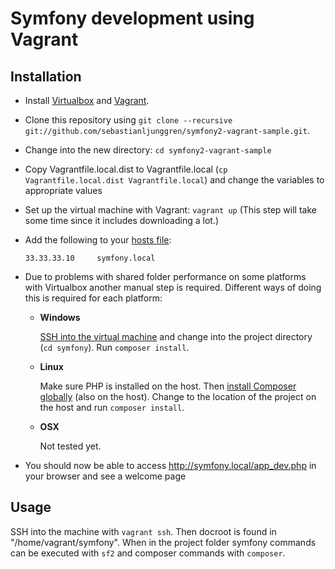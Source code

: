 Symfony development using Vagrant
=================================

Installation
------------

*   Install [Virtualbox](https://www.virtualbox.org/) and [Vagrant](http://www.vagrantup.com/).
*   Clone this repository using 
    `git clone --recursive git://github.com/sebastianljunggren/symfony2-vagrant-sample.git`.
*   Change into the new directory: `cd symfony2-vagrant-sample`
*   Copy Vagrantfile.local.dist to Vagrantfile.local (`cp Vagrantfile.local.dist Vagrantfile.local`)
    and change the variables to appropriate values
*   Set up the virtual machine with Vagrant: `vagrant up` (This step will take some time
    since it includes downloading a lot.)
*   Add the following to your [hosts file](https://www.google.com/search?q=host+file):
    
    ```33.33.33.10     symfony.local```

*   Due to problems with shared folder performance on some platforms with Virtualbox another manual 
    step is required. Different ways of doing this is required for each platform:
    -   **Windows**

        [SSH into the virtual machine](http://docs.vagrantup.com/v1/docs/getting-started/ssh.html)
        and change into the project directory (`cd symfony`). Run `composer install`.

    -   **Linux**

        Make sure PHP is installed on the host. Then 
        [install Composer globally](http://getcomposer.org/doc/00-intro.md#globally) (also on the host).
        Change to the location of the project on the host and run `composer install`.

    -   **OSX**

        Not tested yet.

*   You should now be able to access http://symfony.local/app_dev.php in your browser and see a
    welcome page

Usage
-----

SSH into the machine with `vagrant ssh`. Then docroot is found in "/home/vagrant/symfony".
When in the project folder symfony commands can be executed with `sf2` and composer commands with 
`composer`.